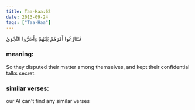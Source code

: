 ```yaml
---
title: Taa-Haa:62
date: 2013-09-24
tags: ["Taa-Haa"]
---
```

فَتَنَازَعُوا أَمْرَهُمْ بَيْنَهُمْ وَأَسَرُّوا النَّجْوَىٰ
### meaning: 
So they disputed their matter among themselves, and kept their confidential talks secret.
### similar verses: 

our AI can't find any similar verses




